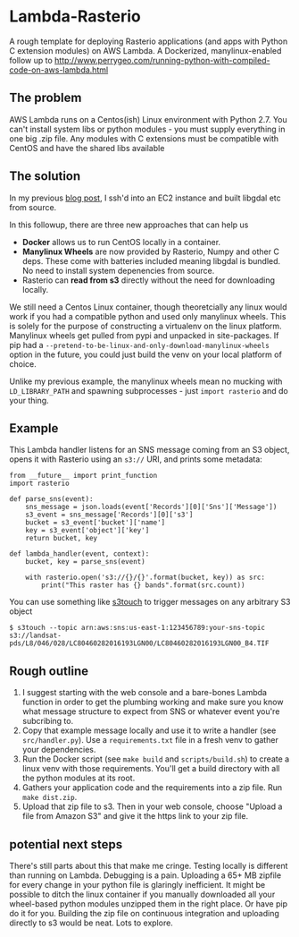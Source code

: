 # Lambda-Rasterio

A rough template for deploying Rasterio applications (and apps with Python C extension modules) 
on AWS Lambda. A Dockerized, manylinux-enabled follow up to http://www.perrygeo.com/running-python-with-compiled-code-on-aws-lambda.html

## The problem

AWS Lambda runs on a Centos(ish) Linux environment with Python 2.7.
You can't install system libs or python modules - you must supply everything in one big .zip file.
Any modules with C extensions must be compatible with CentOS and have the shared libs available


## The solution

In my previous [blog post](http://www.perrygeo.com/running-python-with-compiled-code-on-aws-lambda.html
), I ssh'd into an EC2 instance and built libgdal etc from source.

In this followup, there are three new approaches that can help us

* **Docker** allows us to run CentOS locally in a container.
* **Manylinux Wheels** are now provided by Rasterio, Numpy and other C deps. These come with batteries included meaning libgdal is bundled. No need to install system depenencies from source.
* Rasterio can **read from s3** directly without the need for downloading locally.

We still need a Centos Linux container, though theoretcially any linux would work if you had a compatible python and used only manylinux wheels. This is solely for the purpose of constructing a virtualenv on the linux platform. Manylinux wheels get pulled from pypi and unpacked in site-packages. If pip had a `--pretend-to-be-linux-and-only-download-manylinux-wheels` option in the future, you could just build the venv on your local platform of choice.

Unlike my previous example, the manylinux wheels mean no mucking with `LD_LIBRARY_PATH` and spawning subprocesses - just `import rasterio` and do your thing.

## Example

This Lambda handler listens for an SNS message coming from an S3 object, opens it with Rasterio using an `s3://` URI, and prints some metadata:

```
from __future__ import print_function
import rasterio

def parse_sns(event):
    sns_message = json.loads(event['Records'][0]['Sns']['Message'])
    s3_event = sns_message['Records'][0]['s3']
    bucket = s3_event['bucket']['name']
    key = s3_event['object']['key']
    return bucket, key

def lambda_handler(event, context):
    bucket, key = parse_sns(event)

    with rasterio.open('s3://{}/{}'.format(bucket, key)) as src:
        print("This raster has {} bands".format(src.count))
```

You can use something like [s3touch](https://github.com/mapbox/s3touch) to trigger messages on any arbitrary S3 object

```
$ s3touch --topic arn:aws:sns:us-east-1:123456789:your-sns-topic s3://landsat-pds/L8/046/028/LC80460282016193LGN00/LC80460282016193LGN00_B4.TIF
```

## Rough outline

1. I suggest starting with the web console and a bare-bones Lambda function in order to get the plumbing working and make sure you know what message structure to expect from SNS or whatever event you're subcribing to.
2. Copy that example message locally and use it to write a handler (see `src/handler.py`). Use a `requirements.txt` file in a fresh venv to gather your dependencies.
3. Run the Docker script (see `make build` and `scripts/build.sh`) to create a linux venv with those requirements. You'll get a build directory with all the python modules at its root.
4. Gathers your application code and the requirements into a zip file. Run `make dist.zip`.
5. Upload that zip file to s3. Then in your web console, choose "Upload a file from Amazon S3" and give it the https link to your zip file.

## potential next steps

There's still parts about this that make me cringe. Testing locally is different than running on Lambda. Debugging is a pain. Uploading a 65+ MB zipfile for every change in your python file is glaringly inefficient. It might be possible to ditch the linux container if you manually downloaded all your wheel-based python modules unzipped them in the right place. Or have pip do it for you. Building the zip file on continuous integration and uploading directly to s3 would be neat. Lots to explore.

